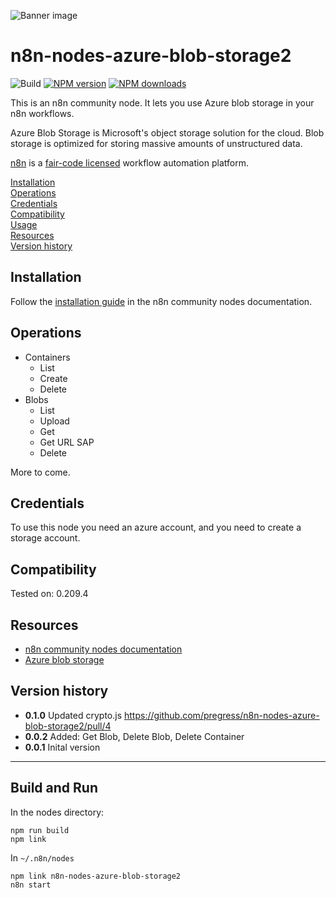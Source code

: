 ![Banner image](https://user-images.githubusercontent.com/10284570/173569848-c624317f-42b1-45a6-ab09-f0ea3c247648.png)

# n8n-nodes-azure-blob-storage2

![Build](https://github.com/pregress/n8n-nodes-azure-blob-storage2/actions/workflows/build.yml/badge.svg)
[![NPM version][npm-version-image]][npm-url]
[![NPM downloads][npm-downloads-image]][npm-downloads-url]

[npm-url]: https://npmjs.org/package/n8n-nodes-azure-blob-storage2
[npm-version-image]: https://img.shields.io/npm/v/n8n-nodes-azure-blob-storage2.svg?style=flat
[npm-downloads-image]: https://img.shields.io/npm/dm/n8n-nodes-azure-blob-storage2.svg?style=flat
[npm-downloads-url]: https://npmcharts.com/compare/n8n-nodes-azure-blob-storage2?minimal=true


This is an n8n community node. It lets you use Azure blob storage in your n8n workflows.

Azure Blob Storage is Microsoft's object storage solution for the cloud. Blob storage is optimized for storing massive amounts of unstructured data.

[n8n](https://n8n.io/) is a [fair-code licensed](https://docs.n8n.io/reference/license/) workflow automation platform.

[Installation](#installation)  
[Operations](#operations)  
[Credentials](#credentials)  <!-- delete if no auth needed -->  
[Compatibility](#compatibility)  
[Usage](#usage)  <!-- delete if not using this section -->  
[Resources](#resources)  
[Version history](#version-history)  <!-- delete if not using this section -->  

## Installation

Follow the [installation guide](https://docs.n8n.io/integrations/community-nodes/installation/) in the n8n community nodes documentation.

## Operations

- Containers
    - List
    - Create
    - Delete
- Blobs
    - List
    - Upload
    - Get
    - Get URL SAP
    - Delete


More to come.

## Credentials

To use this node you need an azure account, and you need to create a storage account.

## Compatibility

Tested on: 0.209.4

## Resources

* [n8n community nodes documentation](https://docs.n8n.io/integrations/community-nodes/)
* [Azure blob storage](https://learn.microsoft.com/en-us/azure/storage/blobs/)

## Version history

- __0.1.0__ Updated crypto.js https://github.com/pregress/n8n-nodes-azure-blob-storage2/pull/4
- __0.0.2__ Added: Get Blob, Delete Blob, Delete Container
- __0.0.1__ Inital version


____
## Build and Run

In the nodes directory:
```
npm run build
npm link
```

In `~/.n8n/nodes`
```
npm link n8n-nodes-azure-blob-storage2
n8n start
```
